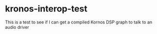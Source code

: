 # kronos-interop-test

This is a test to see if I can get a compiled Kornos DSP graph to talk to an audio driver
